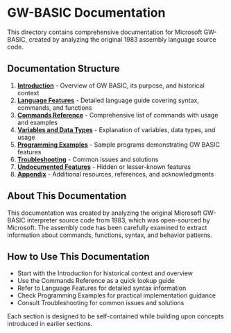 # GW-BASIC Documentation

This directory contains comprehensive documentation for Microsoft GW-BASIC, created by analyzing the original 1983 assembly language source code.

## Documentation Structure

1. **[Introduction](01_Introduction.md)** - Overview of GW BASIC, its purpose, and historical context
2. **[Language Features](02_Language_Features.md)** - Detailed language guide covering syntax, commands, and functions  
3. **[Commands Reference](03_Commands_Reference.md)** - Comprehensive list of commands with usage and examples
4. **[Variables and Data Types](04_Variables_Data_Types.md)** - Explanation of variables, data types, and usage
5. **[Programming Examples](05_Programming_Examples.md)** - Sample programs demonstrating GW BASIC features
6. **[Troubleshooting](06_Troubleshooting.md)** - Common issues and solutions
7. **[Undocumented Features](07_Undocumented_Features.md)** - Hidden or lesser-known features
8. **[Appendix](08_Appendix.md)** - Additional resources, references, and acknowledgments

## About This Documentation

This documentation was created by analyzing the original Microsoft GW-BASIC interpreter source code from 1983, which was open-sourced by Microsoft. The assembly code has been carefully examined to extract information about commands, functions, syntax, and behavior patterns.

## How to Use This Documentation

- Start with the Introduction for historical context and overview
- Use the Commands Reference as a quick lookup guide
- Refer to Language Features for detailed syntax information
- Check Programming Examples for practical implementation guidance
- Consult Troubleshooting for common issues and solutions

Each section is designed to be self-contained while building upon concepts introduced in earlier sections.
